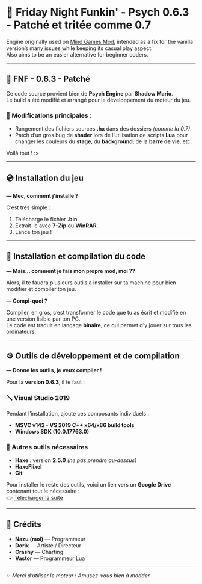 # 🎵 Friday Night Funkin' - Psych 0.6.3 - Patché et tritée comme 0.7

Engine originally used on [Mind Games Mod](https://gamebanana.com/mods/301107), intended as a fix for the vanilla version’s many issues while keeping its casual play aspect.  
Also aims to be an easier alternative for beginner coders.

---

## 🧩 FNF - 0.6.3 - Patché

Ce code source provient bien de **Psych Engine** par **Shadow Mario**.  
Le build a été modifié et arrangé pour le développement du moteur du jeu.

### 🔧 Modifications principales :
- Rangement des fichiers sources **.hx** dans des dossiers *(comme la 0.7)*.  
- Patch d’un gros bug de **shader** lors de l’utilisation de scripts **Lua** pour changer les couleurs du **stage**, du **background**, de la **barre de vie**, etc.

Voilà tout ! :>

---

## 💿 Installation du jeu

**— Mec, comment j’installe ?**

C’est très simple :

1. Télécharge le fichier **.bin**.  
2. Extrait-le avec **7-Zip** ou **WinRAR**.  
3. Lance ton jeu !

---

## 🧠 Installation et compilation du code

**— Mais… comment je fais mon propre mod, moi ??**

Alors, il te faudra plusieurs outils à installer sur ta machine pour bien modifier et compiler ton jeu.

**— Compi-quoi ?**

Compiler, en gros, c’est transformer le code que tu as écrit et modifié en une version lisible par ton PC.  
Le code est traduit en langage **binaire**, ce qui permet d’y jouer sur tous les ordinateurs.

---

## ⚙️ Outils de développement et de compilation

**— Donne les outils, je veux compiler !**

Pour la **version 0.6.3**, il te faut :

### 🪛 Visual Studio 2019
Pendant l’installation, ajoute ces composants individuels :
- **MSVC v142 - VS 2019 C++ x64/x86 build tools**
- **Windows SDK (10.0.17763.0)**

### 💼 Autres outils nécessaires
- **Haxe** : version **2.5.0** *(ne pas prendre au-dessus)*  
- **HaxeFlixel**  
- **Git**

Pour installer le reste des outils, voici un lien vers un **Google Drive** contenant tout le nécessaire :  
👉 [Télécharger la suite](https://drive.google.com/file/d/1_HoXLj_nORyT8AjnVa4I26qOAw0HTwbL/view)

---

## 👥 Crédits

- **Nazu (moi)** — Programmeur  
- **Dorix** — Artiste / Directeur  
- **Crashy** — Charting  
- **Vastor** — Programmeur Lua  

---

✨ *Merci d’utiliser le moteur ! Amusez-vous bien à modder.*  

